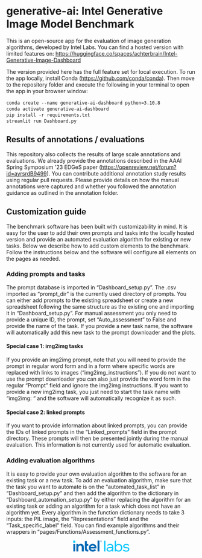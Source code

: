 # generative-ai: Intel Generative Image Model Benchmark

This is an open-source app for the evaluation of image generation algorithms, developed by Intel Labs. You can find a hosted version with limited features on:
https://huggingface.co/spaces/achterbrain/Intel-Generative-Image-Dashboard

The version provided here has the full feature set for local execution. To run the app locally, install Conda (https://github.com/conda/conda). Then move to the repository folder and execute the following in your terminal to open the app in your browser window:

```
conda create --name generative-ai-dashboard python=3.10.8
conda activate generative-ai-dashboard
pip install -r requirements.txt
streamlit run Dashboard.py
```

## Results of annotations / evaluations
This repository also collects the results of large scale annotations and evaluations. We already provide the annotations described in the AAAI Spring Symposium '23 EDGeS paper (https://openreview.net/forum?id=ayrsrdB9499). You can contribute additional annotation study results using regular pull requests. Please provide details on how the manual annotations were captured and whether you followed the annotation guidance as outlined in the annotation folder. 

## Customization guide
The benchmark software has been built with customizability in mind. It is easy for the user to add their own prompts and tasks into the locally hosted version and provide an automated evaluation algorithm for existing or new tasks. Below we describe how to add custom elements to the benchmark. Follow the instructions below and the software will configure all elements on the pages as needed.

### Adding prompts and tasks 
The prompt database is imported in “Dashboard_setup.py”. The .csv imported as “prompt_dir” is the currently used directory of prompts. You can either add prompts to the existing spreadsheet or create a new spreadsheet following the same structure as the existing one and importing it in “Dashboard_setup.py”. For manual assessment you only need to provide a unique ID, the prompt, set “Auto_assessment” to False and provide the name of the task. If you provide a new task name, the software will automatically add this new task to the prompt downloader and the plots. 

#### Special case 1: img2img tasks
If you provide an img2img prompt, note that you will need to provide the prompt in regular word form and in a form where specific words are replaced with links to images (“img2img_instructions”). If you do not want to use the prompt downloader you can also just provide the word form in the regular “Prompt” field and ignore the img2img instructions. If you want to provide a new img2img task, you just need to start the task name with “img2img: “ and the software will automatically recognize it as such.

#### Special case 2: linked prompts
If you want to provide information about linked prompts, you can provide the IDs of linked prompts in the “Linked_prompts” field in the prompt directory. These prompts will then be presented jointly during the manual evaluation. This information is not currently used for automatic evaluation.

### Adding evaluation algorithms
It is easy to provide your own evaluation algorithm to the software for an existing task or a new task. To add an evaluation algorithm, make sure that the task you want to automate is on the “automated_task_list” in “Dashboard_setup.py” and then add the algorithm to the dictionary in “Dashboard_automation_setup.py” by either replacing the algorithm for an existing task or adding an algorithm for a task which does not have an algorithm yet. Every algorithm in the function dictionary needs to take 3 inputs: the PIL image, the “Representations” field and the “Task_specific_label” field. You can find example algorithms and their wrappers in “pages/Functions/Assessment_functions.py”.

<p align="center">
  <img src="assets/IL_Logo.png" width=30% height=30%>
</p>
